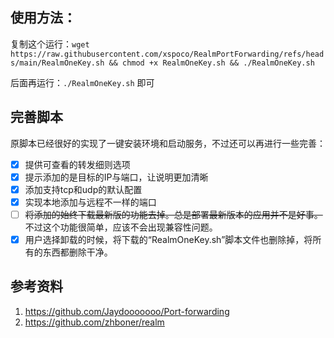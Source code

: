 ## 使用方法：
复制这个运行：`wget https://raw.githubusercontent.com/xspoco/RealmPortForwarding/refs/heads/main/RealmOneKey.sh && chmod +x RealmOneKey.sh && ./RealmOneKey.sh`

后面再运行：`./RealmOneKey.sh` 即可

## 完善脚本
原脚本已经很好的实现了一键安装环境和启动服务，不过还可以再进行一些完善：
- [x] 提供可查看的转发细则选项
- [x] 提示添加的是目标的IP与端口，让说明更加清晰
- [x] 添加支持tcp和udp的默认配置
- [x] 实现本地添加与远程不一样的端口
- [ ] ~~将添加的始终下载最新版的功能去掉。总是部署最新版本的应用并不是好事。~~不过这个功能很简单，应该不会出现兼容性问题。
- [x] 用户选择卸载的时候，将下载的“RealmOneKey.sh”脚本文件也删除掉，将所有的东西都删除干净。

## 参考资料
1. https://github.com/Jaydooooooo/Port-forwarding
2. https://github.com/zhboner/realm
